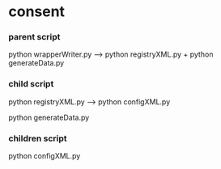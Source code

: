 # consent

### parent script
  python wrapperWriter.py --> python registryXML.py + python generateData.py
  
### child script
  python registryXML.py --> python configXML.py
  
  python generateData.py
 
### children script

  python configXML.py
